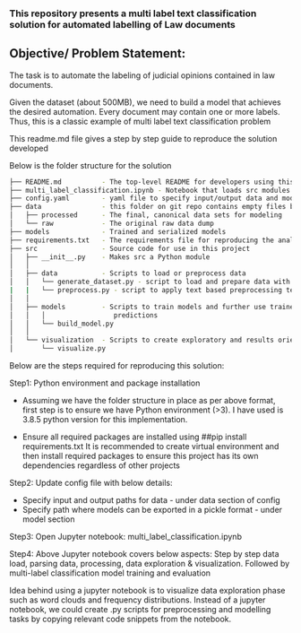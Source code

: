 ### This repository presents a multi label text classification solution for automated labelling of Law documents

Objective/ Problem Statement:
----
The task is to automate the labeling of judicial opinions contained in law documents.

Given the dataset (about 500MB), we need to build a model that achieves the desired automation. Every document may contain one or more labels. Thus, this is a classic example of multi label text classification problem


This readme.md file gives a step by step guide to reproduce the solution developed

Below is the folder structure for the solution

```bash
├── README.md          - The top-level README for developers using this project 
├── multi_label_classification.ipynb - Notebook that loads src modules to perform entire preprocessing, visualization to modelling
├── config.yaml        - yaml file to specify input/output data and model paths
├── data               - this folder on git repo contains empty files but ideally will have raw data contained in raw folder. After processing, the data will get generated under processed folder
│   ├── processed      - The final, canonical data sets for modeling
│   └── raw            - The original raw data dump
├── models             - Trained and serialized models
├── requirements.txt   - The requirements file for reproducing the analysis environment
├── src                - Source code for use in this project
│   ├── __init__.py    - Makes src a Python module
│   │
│   ├── data           - Scripts to load or preprocess data
│   │   └── generate_dataset.py - script to load and prepare data with tasks such as parsing json into dataframes, geting cum sum distribution of labels, etc
|   |   └── preprocess.py - script to apply text based preprocessing techniques 
│   │
│   ├── models         - Scripts to train models and further use trained models to make
│   │   │                 predictions
│   │   └── build_model.py
│   │
│   └── visualization  - Scripts to create exploratory and results oriented visualizations
│       └── visualize.py
```

Below are the steps required for reproducing this solution:

Step1: Python environment and package installation
- Assuming we have the folder structure in place as per above format, first step is to ensure we have Python environment (>3). 
I have used is 3.8.5 python version for this implementation.

- Ensure all required packages are installed using
##pip install requirements.txt
It is recommended to create virtual environment and then install required packages to ensure this project has its own dependencies regardless of other projects

Step2: Update config file with below details:
- Specify input and output paths for data - under data section of config
- Specify path where models can be exported in a pickle format - under model section

Step3: Open Jupyter notebook: multi_label_classification.ipynb

Step4: Above Jupyter notebook covers below aspects:
   Step by step data load, parsing data, processing, data exploration & visualization. Followed by multi-label classification model training and evaluation

Idea behind using a jupyter notebook is to visualize data exploration phase such as word clouds and frequency distributions. Instead of a jupyter notebook, we could create .py scripts for preprocessing and modelling tasks by copying relevant code snippets from the notebook.

